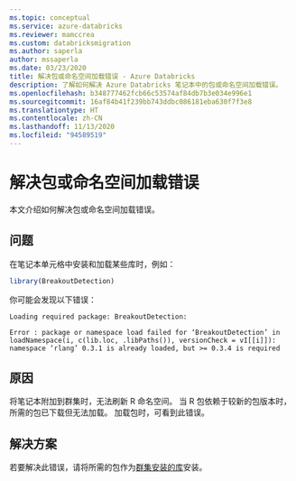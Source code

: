 ```yaml
---
ms.topic: conceptual
ms.service: azure-databricks
ms.reviewer: mamccrea
ms.custom: databricksmigration
ms.author: saperla
author: mssaperla
ms.date: 03/23/2020
title: 解决包或命名空间加载错误 - Azure Databricks
description: 了解如何解决 Azure Databricks 笔记本中的包或命名空间加载错误。
ms.openlocfilehash: b348777462fcb66c53574af84db7b3e034e996e1
ms.sourcegitcommit: 16af84b41f239bb743ddbc086181eba630f7f3e8
ms.translationtype: HT
ms.contentlocale: zh-CN
ms.lasthandoff: 11/13/2020
ms.locfileid: "94589519"
---
```

# <a name="resolving-package-or-namespace-loading-error"></a>解决包或命名空间加载错误

本文介绍如何解决包或命名空间加载错误。

## <a name="problem"></a>问题

在笔记本单元格中安装和加载某些库时，例如：

```r
library(BreakoutDetection)
```

你可能会发现以下错误：

```console
Loading required package: BreakoutDetection:

Error : package or namespace load failed for ‘BreakoutDetection’ in loadNamespace(i, c(lib.loc, .libPaths()), versionCheck = vI[[i]]):
namespace ‘rlang’ 0.3.1 is already loaded, but >= 0.3.4 is required
```

## <a name="cause"></a>原因

将笔记本附加到群集时，无法刷新 R 命名空间。 当 R 包依赖于较新的包版本时，所需的包已下载但无法加载。 加载包时，可看到此错误。

## <a name="solution"></a>解决方案

若要解决此错误，请将所需的包作为[群集安装的库](/databricks/libraries#install-a-library-on-a-cluster)安装。